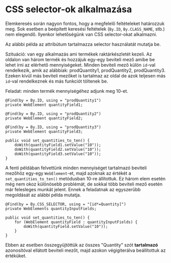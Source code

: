 # CSS selector-ok alkalmazása

Elemkeresés során nagyon fontos, hogy a megfelelő feltételeket határozzuk meg. Sok esetben a beépített keresési feltételek (`By.ID`, `By.CLASS_NAME`, stb.) nem elegendő. Ilyenkor lehetőségünk van CSS selector-okat alkalmazni. 

Az alábbi példa az attribútum tartalmazza selector használatát mutatja be.

Szituáció: van egy alkalmazás ami termékek raktárkészletét kezeli. Az oldalon van három termék és hozzájuk egy-egy beviteli mező amibe be lehet írni az elérhető mennyiségeket. Minden beviteli mező külön `id`-val rendelkezik, amik az alábbiak: prodQuantity1, prodQuantity2, prodQuantity3. Ezeken kívül más beviteli mezőket is tartalmaz az oldal de azok teljesen más `id`-val rendelkeznek és más funkciót töltenek be.

Feladat: minden termék mennyiségéhez adjunk meg 10-et. 

```
@Find(by = By.ID, using = "prodQuantity1")
private WebElement quantityField1;

@Find(by = By.ID, using = "prodQuantity2")
private WebElement quantityField2;

@Find(by = By.ID, using = "prodQuantity3")
private WebElement quantityField3;

public void set_quantities_to_ten() {
    doWith(quantityField1.setValue("10"));
    doWith(quantityField2.setValue("10"));
    doWith(quantityField3.setValue("10"));
}
```

A fenti példában felvettünk minden mennyiséget tartalmazó beviteli mezőhöz egy-egy `WebElement`-et, majd azoknak az értékét a `set_quantities_to_ten()` metódusban 10-re állítottuk. Ez három elem esetén még nem okoz különösebb problémát, de sokkal több beviteli mező esetén már felesleges munkát jelent. Ennek a feladatnak az egyszerűbb megoldását az alábbi példa mutatja.

```
@Find(by = By.CSS_SELECTOR, using = "[id*=Quantity]")
private WebElements quantityInputFields;

public void set_quantities_to_ten() {
    for (WebElement quantityField : quantityInputFields) {
        doWith(quantityField.setValue("10"));
    }
}
```

Ebben az esetben összegyüjtöttük az összes "Quantity" szót **tartalmazó** azonosítóval ellátott beviteli mezőt, majd azokon végigiterálva beállítottuk az értéküket. 